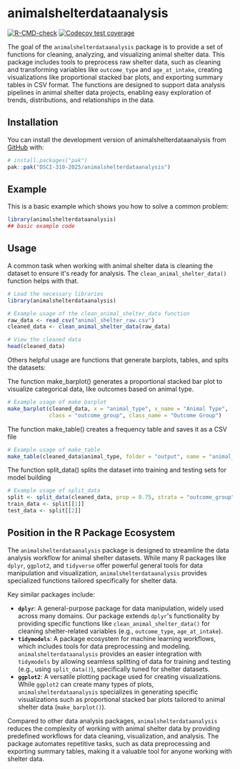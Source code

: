 
# animalshelterdataanalysis

<!-- badges: start -->
[![R-CMD-check](https://github.com/DSCI-310-2025/animalshelterdataanalysis/actions/workflows/R-CMD-check.yaml/badge.svg)](https://github.com/DSCI-310-2025/animalshelterdataanalysis/actions/workflows/R-CMD-check.yaml)
[![Codecov test coverage](https://codecov.io/gh/DSCI-310-2025/animalshelterdataanalysis/graph/badge.svg)](https://app.codecov.io/gh/DSCI-310-2025/animalshelterdataanalysis)
<!-- badges: end -->

The goal of the `animalshelterdataanalysis` package is to provide a set of functions for cleaning, analyzing, and visualizing animal shelter data. This package includes tools to preprocess raw shelter data, such as cleaning and transforming variables like `outcome_type` and `age_at_intake`, creating visualizations like proportional stacked bar plots, and exporting summary tables in CSV format. The functions are designed to support data analysis pipelines in animal shelter data projects, enabling easy exploration of trends, distributions, and relationships in the data.

## Installation

You can install the development version of animalshelterdataanalysis from [GitHub](https://github.com/) with:

``` r
# install.packages("pak")
pak::pak("DSCI-310-2025/animalshelterdataanalysis")
```

## Example

This is a basic example which shows you how to solve a common problem:

``` r
library(animalshelterdataanalysis)
## basic example code
```

## Usage
A common task when working with animal shelter data is cleaning the dataset to ensure it's ready for analysis. The `clean_animal_shelter_data()` function helps with that.

```r
# Load the necessary libraries
library(animalshelterdataanalysis)

# Example usage of the clean_animal_shelter_data function
raw_data <- read_csv("animal_shelter_raw.csv")
cleaned_data <- clean_animal_shelter_data(raw_data)

# View the cleaned data
head(cleaned_data)
```
Others helpful usage are functions that generate barplots, tables, and splts the datasets: 

The function make_barplot() generates a proportional stacked bar plot to visualize categorical data, like outcomes based on animal type.
```r
# Example usage of make_barplot
make_barplot(cleaned_data, x = "animal_type", x_name = "Animal Type", 
             class = "outcome_group", class_name = "Outcome Group")
```
The function make_table() creates a frequency table and saves it as a CSV file
```r
# Example usage of make_table
make_table(cleaned_data$animal_type, folder = "output", name = "animal_type_table.csv")
```
The function split_data() splits the dataset into training and testing sets for model building
```r
# Example usage of split_data
split <- split_data(cleaned_data, prop = 0.75, strata = "outcome_group", seed = 123)
train_data <- split[[1]]
test_data <- split[[2]]
```

## Position in the R Package Ecosystem

The `animalshelterdataanalysis` package is designed to streamline the data analysis workflow for animal shelter datasets. While many R packages like `dplyr`, `ggplot2`, and `tidyverse` offer powerful general tools for data manipulation and visualization, `animalshelterdataanalysis` provides specialized functions tailored specifically for shelter data.

Key similar packages include:
- **`dplyr`**: A general-purpose package for data manipulation, widely used across many domains. Our package extends `dplyr`'s functionality by providing specific functions like `clean_animal_shelter_data()` for cleaning shelter-related variables (e.g., `outcome_type`, `age_at_intake`).
- **`tidymodels`**: A package ecosystem for machine learning workflows, which includes tools for data preprocessing and modeling. `animalshelterdataanalysis` provides an easier integration with `tidymodels` by allowing seamless splitting of data for training and testing (e.g., using `split_data()`), specifically tuned for shelter datasets.
- **`ggplot2`**: A versatile plotting package used for creating visualizations. While `ggplot2` can create many types of plots, `animalshelterdataanalysis` specializes in generating specific visualizations such as proportional stacked bar plots tailored to animal shelter data (`make_barplot()`).

Compared to other data analysis packages, `animalshelterdataanalysis` reduces the complexity of working with animal shelter data by providing predefined workflows for data cleaning, visualization, and analysis. The package automates repetitive tasks, such as data preprocessing and exporting summary tables, making it a valuable tool for anyone working with shelter data.
